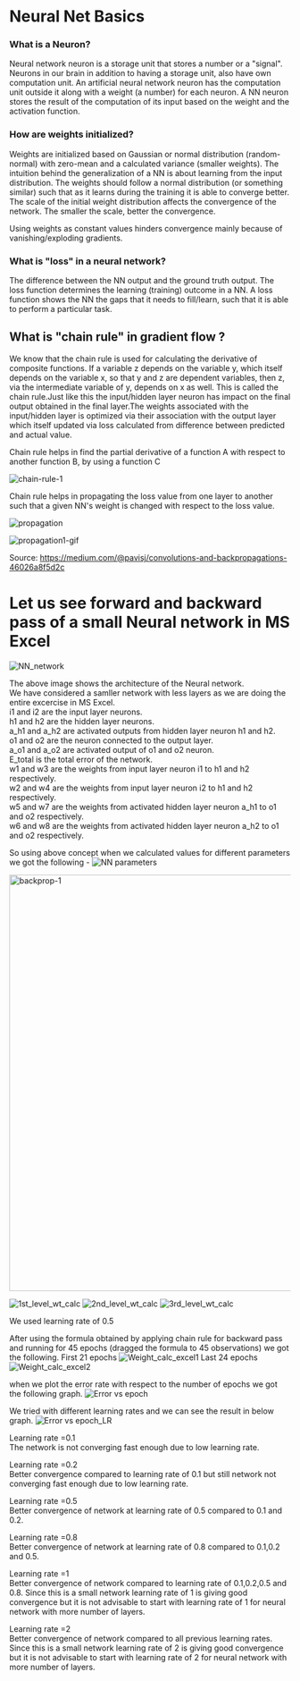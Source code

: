 # Neural Net Basics

### What is a Neuron?
Neural network neuron is a storage unit that stores a number or a "signal". Neurons in our brain in addition to having a storage unit, also have own computation unit. An artificial neural network neuron has the computation unit outside it along with a weight (a number) for each neuron. A NN neuron stores the result of the computation of its input based on the weight and the activation function.

### How are weights initialized?
Weights are initialized based on Gaussian or normal distribution (random-normal) with zero-mean and a calculated variance (smaller weights). The intuition behind the generalization of a NN is about learning from the input distribution. The weights should follow a normal distribution (or something similar) such that as it learns during the training it is able to converge better. The scale of the initial weight distribution affects the convergence of the network. The smaller the scale, better the convergence.

Using weights as constant values hinders convergence mainly because of vanishing/exploding gradients.

### What is "loss" in a neural network?
The difference between the NN output and the ground truth output. The loss function determines the learning (training) outcome in a NN. A loss function shows the NN the gaps that it needs to fill/learn, such that it is able to perform a particular task.

## What is "chain rule" in gradient flow ?

We know that the chain rule is used for calculating the derivative of composite functions. If a variable z depends on the variable y, which itself depends on the variable x, so that y and z are dependent variables, then z, via the intermediate variable of y, depends on x as well. This is called the chain rule.Just like this the input/hidden layer neuron has impact on the final output obtained in the final layer.The weights associated with the input/hidden layer is optimized via their association with the output layer which itself updated via loss calculated from difference between predicted and actual value.


Chain rule helps in find the partial derivative of a function A with respect to another function B, by using a function C

![chain-rule-1](https://user-images.githubusercontent.com/39134120/126879921-1d80c7b9-354d-44d3-b9fc-87b94fba4b36.png)

Chain rule helps in propagating the loss value from one layer to another such that a given NN's weight is changed with respect to the loss value.

![propagation](https://user-images.githubusercontent.com/39134120/126880076-48e47336-22b9-4c55-9ee1-9373dbfa03fa.png)

![propagation1-gif](https://user-images.githubusercontent.com/39134120/126880092-834226c8-30b1-4484-a99a-8db186c11cd2.gif)

Source: https://medium.com/@pavisj/convolutions-and-backpropagations-46026a8f5d2c

# Let us see forward and backward pass of a small Neural network in MS Excel

![NN_network](https://user-images.githubusercontent.com/39134120/126893872-89ff9e62-b36d-4d38-9e52-c54602e5f909.JPG)


The above image shows the architecture of the Neural network.<br>
We have considered a samller network with less layers as we are doing the entire excercise in MS Excel.<br>
i1 and i2 are the input layer neurons.<br>
h1 and h2 are the hidden layer neurons.<br>
a_h1 and a_h2 are activated outputs from hidden layer neuron h1 and h2.<br>
o1 and o2 are the neuron connected to the output layer.<br>
a_o1 and a_o2 are activated output of o1 and o2 neuron.<br>
E_total is the total error of the network.<br>
w1 and w3 are the weights from input layer neuron i1 to h1 and h2 respectively.<br>
w2 and w4 are the weights from input layer neuron i2 to h1 and h2 respectively.<br>
w5 and w7 are the weights from activated hidden layer neuron a_h1 to o1 and o2 respectively.<br>
w6 and w8 are the weights from activated hidden layer neuron a_h2 to o1 and o2 respectively.<br>

So using above concept when we calculated values for different parameters we got the following -
![NN parameters](https://user-images.githubusercontent.com/39134120/126879579-725ee132-39f2-4fd2-ba0c-db2dff80dba9.JPG)


<img width="745" alt="backprop-1" src="https://user-images.githubusercontent.com/39134120/126879428-83ffae65-f3f7-4ab7-ae9b-0644ee2f30a3.png">

![1st_level_wt_calc](https://user-images.githubusercontent.com/39134120/126893892-9948f9f9-d740-4ab1-8632-9de2a5baa64d.JPG)
![2nd_level_wt_calc](https://user-images.githubusercontent.com/39134120/126893897-dabf84bf-019a-4cfb-80fe-64bd1eef3d47.JPG)
![3rd_level_wt_calc](https://user-images.githubusercontent.com/39134120/126893899-8ecdc86b-3ce2-42a3-9350-7f6c9801256f.JPG)


We used learning rate of 0.5<br>


After using the formula obtained by applying chain rule for backward pass and running for 45 epochs (dragged the formula to 45 observations) we got the following.
First 21 epochs
![Weight_calc_excel1](https://user-images.githubusercontent.com/39134120/126894152-43714ee6-834a-4a3d-bbb8-1cb5cbbc6023.JPG)
Last 24 epochs
![Weight_calc_excel2](https://user-images.githubusercontent.com/39134120/126894159-4391784a-4bcb-4981-83d6-5b6dd295f333.JPG)


when we plot the error rate with respect to the number of epochs we got the following graph.
![Error vs epoch](https://user-images.githubusercontent.com/39134120/126896146-ca0d2f30-3eb9-4a28-9230-52f99b4c55cc.JPG)



We tried with different learning rates and we can see the result in below graph.
![Error vs epoch_LR](https://user-images.githubusercontent.com/39134120/126895570-a42772a9-3a3e-43ca-b0f8-3282c484b429.JPG)



Learning rate =0.1<br>
The network is not converging fast enough due to low learning rate.

Learning rate =0.2 <br>
Better convergence compared to learning rate of 0.1 but still network not converging fast enough due to low learning rate.

Learning rate =0.5<br>
Better convergence of network at learning rate of 0.5 compared to 0.1 and 0.2.

Learning rate =0.8<br>
Better convergence of network at learning rate of 0.8 compared to 0.1,0.2 and 0.5.

Learning rate =1<br>
Better convergence of network compared to learning rate of 0.1,0.2,0.5 and 0.8. Since this is a small network learning rate of 1 is giving 
good convergence but it is not advisable to start with learning rate of 1 for neural network with more number of layers.

Learning rate =2<br>
Better convergence of network compared to all previous learning rates. Since this is a small network learning rate of 2 is giving 
good convergence but it is not advisable to start with learning rate of 2 for neural network with more number of layers.










